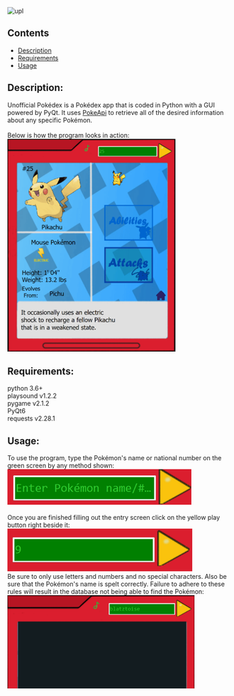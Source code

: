 ![upl](https://user-images.githubusercontent.com/82133365/211179823-4cc45781-a49c-4dfa-8868-784662c04a66.png)


## Contents
* [Description](#description)
* [Requirements](#requirements)
* [Usage](#usage)

## Description:
Unofficial Pokédex is a Pokédex app that is coded in Python with a GUI powered by PyQt. It uses <a href="https://pokeapi.co">PokeApi</a> to retrieve all of the desired information about any specific Pokémon.
<br><br>
Below is how the program looks in action:
<br>
<img src="https://github.com/nkocodes/media/blob/main/unofficialpokedex/pokemonexample.gif" height="479">

## Requirements:
python 3.6+
<br>
playsound v1.2.2
<br>
pygame v2.1.2
<br>
PyQt6
<br>
requests v2.28.1

## Usage:
To use the program, type the Pokémon's name or national number on the green screen by any method shown:
<br>
<img src="https://github.com/nkocodes/media/blob/main/unofficialpokedex/pokemoninputexample1.gif" height="80">
<br><br>
Once you are finished filling out the entry screen click on the yellow play button right beside it:
<br>
<img src="https://github.com/nkocodes/media/blob/main/unofficialpokedex/pokemoninputexample2.gif" height="96">
<br>
Be sure to only use letters and numbers and no special characters. Also be sure that the Pokémon's name is spelt correctly. Failure to adhere to these rules will result in the database not being able to find the Pokémon:
<br>
<img src="https://github.com/nkocodes/media/blob/main/unofficialpokedex/pokemoninputexample3.gif" height="210">

